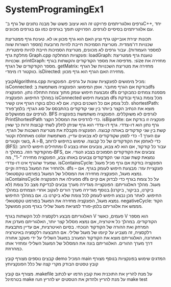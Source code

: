 # SystemProgramingEx1
גרפים ואלגוריתמים
פרויקט זה הוא עיצוב פשוט של מבנה נתונים של גרף ב־C++, יחד עם אלגוריתמים בסיסיים לגרפים. הפרויקט תומך בגרפים כמו גם בגרפים מכוונים.

תכונות
יצירת אובייקט גרף וציון האם הוא גרף מכוון או לא.
טעינת גרף ממטריצת שכנויות דו־ממדית.
מטריצת הסמיכות חייבת להיות מרובעת (מספר השורות שווה למספר העמודות).
עבור גרפים לא מכוונים, מטריצת הסמיכות חייבת להיות סימטרית.
מחלקת גרף
Graph.cpp
פונקציות המחלקה:
loadGraph: טוענת גרף ממטריצת שכנויות.
printGraph: מדפיסה את מספר הקודקודים והקשתות בגרף.
:size מחזירה את מספר הקודקודים של הגרף.
getMatrix: מחזירה את מטריצת השכנויות של הגרף כווקטור דו מימדי.
isDirected: מחזירה האם הגרף הוא גרף מכוון.

קובץAlgorithms.cpp 
מכיל מימושים לפונקציות שונות על גרפים.
הפונקציות:
isConnected:
בודקת אם הגרף מחובר.
אופן המימוש:
הפונקציה משתמשת בdfs ומבצעת חיפוש עומק מתוך צומת התחלה נתון.
הפונקציה dfs מסמנת צמתים כמבוקרים במהלך החיפוש.
הפונקציה isConnected מבצעת חיפוש dfs מכל צומת בגרף ובודקת לכל צומק אם כל השכנים בוקרו. אם לא כולם בוקרו הגרף אינו קשיר.
shortestPath:
מוצא את הנתיב הקצר ביותר בין שני קודקודים בהתבסס על סוג הגרף:
בלמן־פורד לגרפים עם ממושקלים.
BFS לגרפים לא משוקללים.
הפונקציה משתמשת בפונקציה PrintShortestPath כדי להדפיס את המסלול הקצר.
isBipartite:
פונקציה זו בודקת אם גרף נתון הוא דו-צדדי. גרף דו-צדדי הוא גרף שניתן לחלק לשתי קבוצות זרות כך שאין קשת בין שני קודקודים באותה קבוצה.
הפונקציה מקבלת את מטריצת השכנות של הגרף.
מאתחלת וקטור color עם הערך 1- כדי לסמן שקודקודים לא צבועים עדיין.
משתמשת בשני וקטורים, A ו-B, כדי לאחסן את הקודקודים של כל קבוצה.
שימוש בחיפוש לרוחב (BFS):
עבור כל קודקוד, אם הוא לא צבוע, צובעים אותו בצבע 0 ומתחילים חיפוש לרוחב מהקודקוד הזה.
במהלך ה-BFS, צובעים את הקודקודים הסמוכים בצבע הנגדי. אם נמצאת קשת שבה שני הקודקודים צבועים באותו צבע, הפונקציה מחזירה "-1", מה שמעיד שהגרף אינו דו-צדדי.
isContainsCycle:
הפונקציה בודקת אם גרף מכיל מעגל ולהחזיר את המעגל במידה וקיים.
dfs – פונקציית עזר: מבצעת חיפוש לעומק בגרף. אם נמצא מעגל, הפונקציה מחזירה את המסלול של המעגל בפורמט טקסטואלי.
isContainsCycle מפעילה את הפונקציה dfs על כל צומת בגרף כדי לבדוק אם קיים מעגל.
מהלך האלגוריתם:
הפונקצייה מגדירה מערך צבעים לבדיקת מצב כל צומת (לא ביקרנו, בביקור, ביקרנו).בנוסף מגדירה מערך הורים לעקוב אחרי הצמתים במהלך החיפוש.
לאחר מכן נבצע חיפוש לעומק לכל צומת שלא ביקרנו בו.
אם במהלך החיפוש נמצא מעגל, הפונקציה מחזירה את המעגל בפורמט טקסטואלי.
  negativeCycle:
הקוד מממש את אלגוריתם בלמן-פורד למציאת מעגל שלילי בגרף מכוון ממושקל.

האלגוריתם מבצע רלקסציה לכל הקשתות בגרף V פעמים, כאשר V הוא מספר הקודקודים.
במהלך כל איטרציה, אם נמצא מסלול קצר יותר, האלגוריתם מעדכן את המרחק ואת ההורה של הקודקוד הנוכחי.
בסיום האיטרציות, אם עדיין מתבצעת רלקסציה, זה מצביע על קיומו של מעגל שלילי.
אם התבצעה רלקסציה באיטרציה האחרונה, האלגוריתם מוצא את הקודקוד המעורב במעגל השלילי על ידי מעקב אחורה דרך מערך ההורים.
האלגוריתם בונה את המסלול של המעגל השלילי ומחזיר אותו כמחרוזת.

קבצים נוספים
מצורף קובץ demo המכיל main המדגים שימוש בפונקציות 
בנוסף מצורף קובץ טסטים הבודק מקרי קצה של כלל הפונקציותץ

מצורף גם קובץ .makefile על מנת להריץ את התוכנית ואת קובץ הדמו יש לכתוב בטרמינל make run 
על מנת להריץ ולהדוק את הטסטים יש להריץ make test
